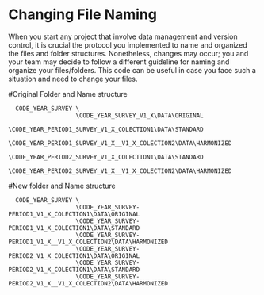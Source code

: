 # Changing File Naming
When you start any project that involve data management and version control, it is crucial the protocol you implemented to name and organized the files and folder structures. Nonetheless, changes may occur; you and your team may decide to follow a different guideline for naming and organize your files/folders. This code can be useful in case you face such a situation and need to change your files.

#Original Folder and Name structure

      CODE_YEAR_SURVEY \
                       \CODE_YEAR_SURVEY_V1_X\DATA\ORIGINAL
                       \CODE_YEAR_PERIOD1_SURVEY_V1_X_COLECTION1\DATA\STANDARD
                       \CODE_YEAR_PERIOD1_SURVEY_V1_X__V1_X_COLECTION2\DATA\HARMONIZED
                       \CODE_YEAR_PERIOD2_SURVEY_V1_X_COLECTION1\DATA\STANDARD
                       \CODE_YEAR_PERIOD2_SURVEY_V1_X__V1_X_COLECTION2\DATA\HARMONIZED

#New folder and Name structure

      CODE_YEAR_SURVEY \
                       \CODE_YEAR_SURVEY-PERIOD1_V1_X_COLECTION1\DATA\ORIGINAL
                       \CODE_YEAR_SURVEY-PERIOD1_V1_X_COLECTION1\DATA\STANDARD
                       \CODE_YEAR_SURVEY-PERIOD1_V1_X__V1_X_COLECTION2\DATA\HARMONIZED
                       \CODE_YEAR_SURVEY-PERIOD2_V1_X_COLECTION1\DATA\ORIGINAL
                       \CODE_YEAR_SURVEY-PERIOD2_V1_X_COLECTION1\DATA\STANDARD
                       \CODE_YEAR_SURVEY-PERIOD2_V1_X__V1_X_COLECTION2\DATA\HARMONIZED
